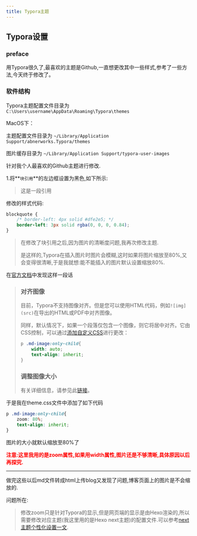 ```yaml
---
title: Typora主题
---
```


## Typora设置

### preface

用Typora很久了,最喜欢的主题是Github,一直想更改其中一些样式,参考了一些方法,今天终于修改了。

### 软件结构

Typora主题配置文件目录为`C:\Users\username\AppData\Roaming\Typora\themes`

MacOS下：

主题配置文件目录为 `~/Library/Application Support/abnerworks.Typora/themes`

图片缓存目录为 `~/Library/Application Support/typora-user-images`



针对我个人最喜欢的Github主题进行修改.

1.将**`块引用`**的左边框设置为黑色,如下所示:

> 这是一段引用

修改的样式代码:

```css
blockquote {
    /* border-left: 4px solid #dfe2e5; */
    border-left: 3px solid rgba(0, 0, 0, 0.84);
}
```

> 在修改了块引用之后,因为图片的清晰度问题,我再次修改主题.
>
> 是这样的,Typora在插入图片时图片会模糊,这时如果将图片缩放至80%,又会变得很清晰,于是我就想:能不能插入的图片默认设置缩放80%.

在[官方文档](http://support.typora.io/Images/#resize-images)中发现这样一段话

> ### 对齐图像
>
> 目前，Typora不支持图像对齐。但是您可以使用HTML代码，例如`![img](src)`在导出的HTML或PDF中对齐图像。
>
> 同样，默认情况下，如果一个段落仅包含一个图像，则它将居中对齐。它由CSS控制，可以通过[添加自定义CSS](http://support.typora.io/Add-Custom-CSS/)进行更改：
>
> ```css
> p .md-image:only-child{
>     width: auto;
>     text-align: inherit;
> }
> ```
>
> ### 调整图像大小
>
> 有关详细信息，请参见此[链接](http://support.typora.io/Resize-Image/)。

于是我在theme.css文件中添加了如下代码

```css
p .md-image:only-child{
    zoom: 80%;
    text-align: inherit;
}
```

图片的大小就默认缩放至80%了

**<span style="color:red">注意:这里我用的是zoom属性,如果用width属性,图片还是不够清晰,具体原因以后再探究.</span>**

---

做完这些以后md文件转成html上传blog又发现了问题,博客页面上的图片是不会缩放的.

问题所在:

> 修改zoom只是针对Typora的显示,但是网页端的显示是由Hexo渲染的,所以需要修改对应主题(我这里用的是Hexo next主题)的配置文件.可以参考[next主题个性化设置一文](https://siwadiya.github.io/2019/12/15/%E5%8D%9A%E5%AE%A2/next%E4%B8%BB%E9%A2%98%E8%AE%BE%E7%BD%AE/).
